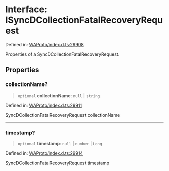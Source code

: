 # Interface: ISyncDCollectionFatalRecoveryRequest

Defined in: [WAProto/index.d.ts:29908](https://github.com/Fokusdotid/bail/blob/043003e0dc220c8f52aef36f90c7026f3a192427/WAProto/index.d.ts#L29908)

Properties of a SyncDCollectionFatalRecoveryRequest.

## Properties

### collectionName?

> `optional` **collectionName**: `null` \| `string`

Defined in: [WAProto/index.d.ts:29911](https://github.com/Fokusdotid/bail/blob/043003e0dc220c8f52aef36f90c7026f3a192427/WAProto/index.d.ts#L29911)

SyncDCollectionFatalRecoveryRequest collectionName

***

### timestamp?

> `optional` **timestamp**: `null` \| `number` \| `Long`

Defined in: [WAProto/index.d.ts:29914](https://github.com/Fokusdotid/bail/blob/043003e0dc220c8f52aef36f90c7026f3a192427/WAProto/index.d.ts#L29914)

SyncDCollectionFatalRecoveryRequest timestamp
